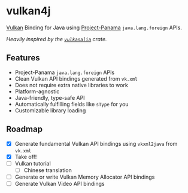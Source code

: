 # vulkan4j
[Vulkan](https://www.vulkan.org/) Binding for Java using [Project-Panama](https://openjdk.org/projects/panama/) `java.lang.foreign` APIs.

*Heavily inspired by the [`vulkanalia`](https://github.com/KyleMayes/vulkanalia) crate.*

## Features
- Project-Panama `java.lang.foreign` APIs
- Clean Vulkan API bindings generated from `vk.xml`
- Does not require extra native libraries to work
- Platform-agnostic
- Java-friendly, type-safe API
- Automatically fulfilling fields like `sType` for you
- Customizable library loading

## Roadmap
- [x] Generate fundamental Vulkan API bindings using `vkxml2java` from `vk.xml`
- [x] Take off!
- [ ] Vulkan tutorial
  - [ ] Chinese translation 
- [ ] Generate or write Vulkan Memory Allocator API bindings
- [ ] Generate Vulkan Video API bindings
